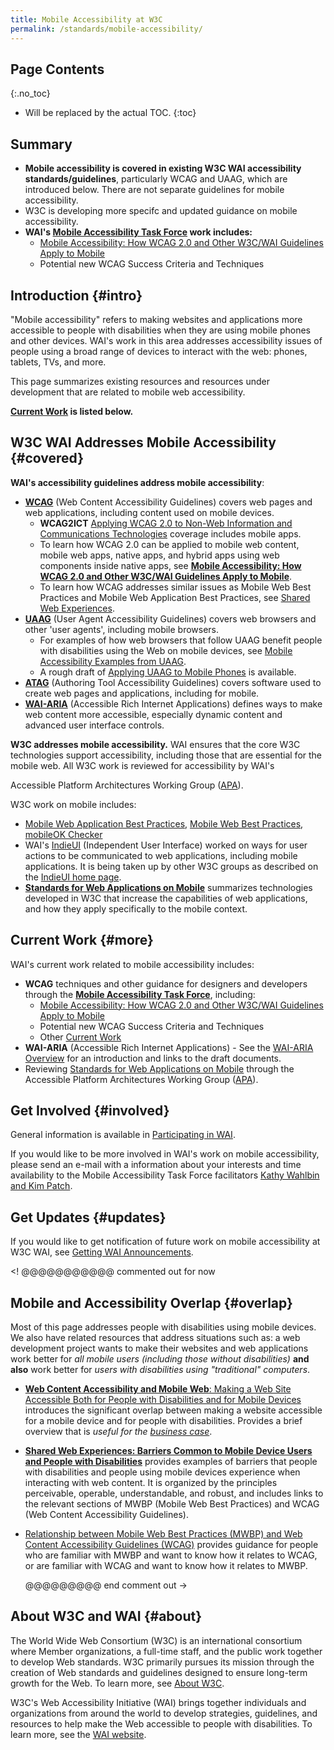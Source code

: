 ```yaml
---
title: Mobile Accessibility at W3C
permalink: /standards/mobile-accessibility/
---
```


Page Contents
-------------
{:.no_toc}

-   Will be replaced by the actual TOC.
{:toc}

Summary
-------

-   **Mobile accessibility is covered in existing W3C WAI accessibility
    standards/guidelines**, particularly WCAG and UAAG, which are
    introduced below. There are not separate guidelines for mobile
    accessibility.
-   W3C is developing more specifc and updated guidance on mobile
    accessibility.
-   **WAI's [Mobile Accessibility Task
    Force](https://www.w3.org/WAI/GL/mobile-a11y-tf/) work includes:**
    -   [Mobile Accessibility: How WCAG 2.0 and Other W3C/WAI Guidelines
        Apply to
        Mobile](http://www.w3.org/TR/mobile-accessibility-mapping/)
    -   Potential new WCAG Success Criteria and Techniques

Introduction {#intro}
----------------------

"Mobile accessibility" refers to making websites and applications more
accessible to people with disabilities when they are using mobile phones
and other devices. WAI's work in this area addresses accessibility
issues of people using a broad range of devices to interact with the
web: phones, tablets, TVs, and more.

This page summarizes existing resources and resources under development
that are related to mobile web accessibility.

**[Current Work](#more) is listed below.**

W3C WAI Addresses Mobile Accessibility {#covered}
--------------------------------------------------

**WAI's accessibility guidelines address mobile accessibility**:

-   **[WCAG](http://www.w3.org/WAI/intro/wcag.php)** (Web Content
    Accessibility Guidelines) covers web pages and web applications,
    including content used on mobile devices.
    -   **WCAG2ICT** [Applying WCAG 2.0 to Non-Web Information and
        Communications Technologies](http://www.w3.org/TR/wcag2ict/)
        coverage includes mobile apps.
    -   To learn how WCAG 2.0 can be applied to mobile web content,
        mobile web apps, native apps, and hybrid apps using web
        components inside native apps, see [**Mobile Accessibility: How
        WCAG 2.0 and Other W3C/WAI Guidelines Apply to
        Mobile**](http://www.w3.org/TR/mobile-accessibility-mapping/).
    -   To learn how WCAG addresses similar issues as Mobile Web Best
        Practices and Mobile Web Application Best Practices, see [Shared
        Web Experiences](http://www.w3.org/WAI/mobile/experiences).
-   **[UAAG](http://www.w3.org/WAI/intro/uaag.php)** (User Agent
    Accessibility Guidelines) covers web browsers and other 'user
    agents', including mobile browsers.
    -   For examples of how web browsers that follow UAAG benefit people
        with disabilities using the Web on mobile devices, see [Mobile
        Accessibility Examples from
        UAAG](http://www.w3.org/TR/IMPLEMENTING-UAAG20/mobile).
    -   A rough draft of [Applying UAAG to Mobile
        Phones](http://www.w3.org/WAI/UA/work/wiki/Applying_UAAG_to_Mobile_Phones)
        is available.
-   **[ATAG](http://www.w3.org/WAI/intro/atag.php)** (Authoring Tool
    Accessibility Guidelines) covers software used to create web pages
    and applications, including for mobile.
-   **[WAI-ARIA](http://www.w3.org/WAI/intro/aria.php)** (Accessible
    Rich Internet Applications) defines ways to make web content more
    accessible, especially dynamic content and advanced user interface
    controls.

**W3C addresses mobile accessibility.** WAI ensures that the core W3C
technologies support accessibility, including those that are essential
for the mobile web. All W3C work is reviewed for accessibility by WAI's

Accessible Platform Architectures Working Group
([APA](https://www.w3.org/WAI/APA/)).

W3C work on mobile includes:

-   [Mobile Web Application Best
    Practices](http://www.w3.org/TR/mwabp/), [Mobile Web Best
    Practices](http://www.w3.org/TR/mobile-bp/), [mobileOK
    Checker](http://validator.w3.org/mobile/)
-   WAI's [IndieUI](http://www.w3.org/WAI/intro/indieui) (Independent
    User Interface) worked on ways for user actions to be communicated
    to web applications, including mobile applications. It is being
    taken up by other W3C groups as described on the [IndieUI home
    page](https://www.w3.org/WAI/IndieUI/).
-   **[Standards for Web Applications on
    Mobile](http://www.w3.org/Mobile/mobile-web-app-state/)** summarizes
    technologies developed in W3C that increase the capabilities of web
    applications, and how they apply specifically to the mobile context.

Current Work {#more}
---------------------

WAI's current work related to mobile accessibility includes:

-   **WCAG** techniques and other guidance for designers and developers
    through the [**Mobile Accessibility Task
    Force**](http://www.w3.org/WAI/GL/mobile-a11y-tf/), including:
    -   [Mobile Accessibility: How WCAG 2.0 and Other W3C/WAI Guidelines
        Apply to
        Mobile](http://www.w3.org/TR/mobile-accessibility-mapping/)
    -   Potential new WCAG Success Criteria and Techniques
    -   Other [Current
        Work](https://www.w3.org/WAI/GL/mobile-a11y-tf/wiki/Main_Page#Current_Work)
-   **WAI-ARIA** (Accessible Rich Internet Applications) - See the
    [WAI-ARIA Overview](http://www.w3.org/WAI/intro/aria.php) for an
    introduction and links to the draft documents.
-   Reviewing [Standards for Web Applications on
    Mobile](http://www.w3.org/Mobile/mobile-web-app-state/) through the
    Accessible Platform Architectures Working Group
    ([APA](https://www.w3.org/WAI/APA/)).

Get Involved {#involved}
-------------------------

General information is available in [Participating in
WAI](https://www.w3.org/WAI/participation).

If you would like to be more involved in WAI's work on mobile
accessibility, please send an e-mail with a information about your
interests and time availability to the Mobile Accessibility Task Force
facilitators [Kathy Wahlbin and Kim
Patch](mailto:kathy@interactiveaccessibility.com,Kim@redstartsystems.com?cc=wai@w3.org,shadi@w3.org&subject=Mobile%20Accessibility%20Task%20Force%20Enquiry).

Get Updates {#updates}
-----------------------

If you would like to get notification of future work on mobile
accessibility at W3C WAI, see [Getting WAI
Announcements](http://www.w3.org/WAI/about/announcements).


<! @@@@@@@@@@@ commented out for now

Mobile and Accessibility Overlap {#overlap}
--------------------------------------------

Most of this page addresses people with disabilities using mobile
devices. We also have related resources that address situations such as:
a web development project wants to make their websites and web
applications work better for *all mobile users (including those without
disabilities)* **and also** work better for *users with disabilities
using "traditional" computers*.

-   [**Web Content Accessibility and Mobile Web**: Making a Web Site
    Accessible Both for People with Disabilities and for Mobile
    Devices](http://www.w3.org/WAI/mobile/overlap.html) introduces the
    significant overlap between making a website accessible for a mobile
    device and for people with disabilities. Provides a brief overview
    that is *useful for the [business
    case](http://www.w3.org/WAI/bcase/)*.
-   [**Shared Web Experiences: Barriers Common to Mobile Device Users
    and People with
    Disabilities**](http://www.w3.org/WAI/mobile/experiences) provides
    examples of barriers that people with disabilities and people using
    mobile devices experience when interacting with web content. It is
    organized by the principles perceivable, operable, understandable,
    and robust, and includes links to the relevant sections of MWBP
    (Mobile Web Best Practices) and WCAG (Web Content Accessibility
    Guidelines).
-   [Relationship between Mobile Web Best Practices (MWBP) and Web
    Content Accessibility Guidelines
    (WCAG)](http://www.w3.org/TR/mwbp-wcag/) provides guidance for
    people who are familiar with MWBP and want to know how it relates to
    WCAG, or are familiar with WCAG and want to know how it relates to
    MWBP.
    
    @@@@@@@@@ end comment out ->

About W3C and WAI {#about}
---------------------------

The World Wide Web Consortium (W3C) is an international consortium where
Member organizations, a full-time staff, and the public work together to
develop Web standards. W3C primarily pursues its mission through the
creation of Web standards and guidelines designed to ensure long-term
growth for the Web. To learn more, see [About
W3C](http://www.w3.org/Consortium/).

W3C's Web Accessibility Initiative (WAI) brings together individuals and
organizations from around the world to develop strategies, guidelines,
and resources to help make the Web accessible to people with
disabilities. To learn more, see the [WAI
website](http://www.w3.org/WAI/).
